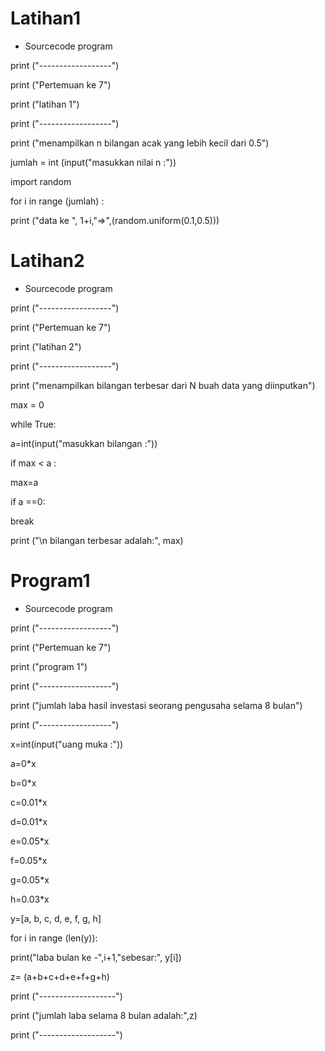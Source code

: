 # Latihan1
- Sourcecode program
<p> print ("------------------")
<p> print ("Pertemuan ke 7")
<p> print ("latihan 1")
<p> print ("------------------")

<p> print ("menampilkan n bilangan acak yang lebih kecil dari 0.5")

<p> jumlah = int (input("masukkan nilai n :"))
<p> import random
<p> for i in range (jumlah) :

<p>    print ("data ke ", 1+i,"=>",(random.uniform(0.1,0.5))) 


# Latihan2
- Sourcecode program
<p> print ("------------------")
<p> print ("Pertemuan ke 7")
<p> print ("latihan 2")
<p> print ("------------------")

<p> print ("menampilkan bilangan terbesar dari N buah data yang diinputkan")

<p> max = 0
<p> while True:
<p>    a=int(input("masukkan bilangan :"))
<p>    if max < a :
<p>        max=a
<p>    if a ==0:
<p>        break
<p>print ("\n bilangan terbesar adalah:", max)


# Program1
- Sourcecode program
<p> print ("------------------")
<p> print ("Pertemuan ke 7")
<p> print ("program 1")
<p> print ("------------------")

<p> print ("jumlah laba hasil investasi seorang pengusaha selama 8 bulan")
<p> print ("------------------")
<p> x=int(input("uang muka :"))

<p> a=0*x 
<p> b=0*x
<p> c=0.01*x
<p> d=0.01*x 
<p> e=0.05*x 
<p> f=0.05*x 
<p> g=0.05*x 
<p> h=0.03*x

<p> y=[a, b, c, d, e, f, g, h]
<p> for i in range (len(y)):
<p>    print("laba bulan ke -",i+1,"sebesar:", y[i])
<p> z= (a+b+c+d+e+f+g+h)
<p> print ("-------------------")
<p> print ("jumlah laba selama 8 bulan adalah:",z)
<p> print ("-------------------")
